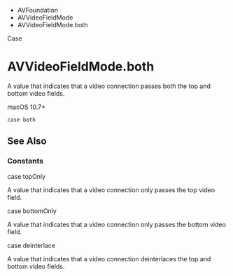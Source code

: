 

- AVFoundation
- AVVideoFieldMode
-  AVVideoFieldMode.both 

Case

# AVVideoFieldMode.both

A value that indicates that a video connection passes both the top and bottom video fields.

macOS 10.7+

``` source
case both
```

## See Also

### Constants

case topOnly

A value that indicates that a video connection only passes the top video field.

case bottomOnly

A value that indicates that a video connection only passes the bottom video field.

case deinterlace

A value that indicates that a video connection deinterlaces the top and bottom video fields.

